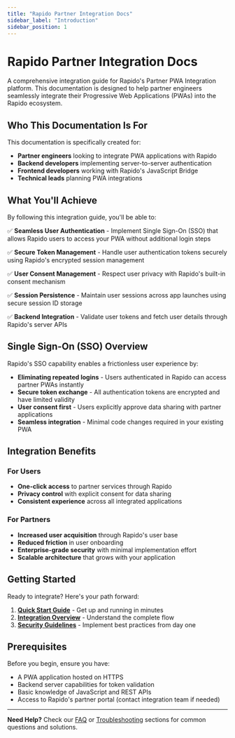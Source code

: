 ```yaml
---
title: "Rapido Partner Integration Docs"
sidebar_label: "Introduction"
sidebar_position: 1
---
```


# Rapido Partner Integration Docs

A comprehensive integration guide for Rapido's Partner PWA Integration platform. This documentation is designed to help partner engineers seamlessly integrate their Progressive Web Applications (PWAs) into the Rapido ecosystem.

## Who This Documentation Is For

This documentation is specifically created for:
- **Partner engineers** looking to integrate PWA applications with Rapido
- **Backend developers** implementing server-to-server authentication
- **Frontend developers** working with Rapido's JavaScript Bridge
- **Technical leads** planning PWA integrations

## What You'll Achieve

By following this integration guide, you'll be able to:

✅ **Seamless User Authentication** - Implement Single Sign-On (SSO) that allows Rapido users to access your PWA without additional login steps

✅ **Secure Token Management** - Handle user authentication tokens securely using Rapido's encrypted session management

✅ **User Consent Management** - Respect user privacy with Rapido's built-in consent mechanism

✅ **Session Persistence** - Maintain user sessions across app launches using secure session ID storage

✅ **Backend Integration** - Validate user tokens and fetch user details through Rapido's server APIs

## Single Sign-On (SSO) Overview

Rapido's SSO capability enables a frictionless user experience by:

- **Eliminating repeated logins** - Users authenticated in Rapido can access partner PWAs instantly
- **Secure token exchange** - All authentication tokens are encrypted and have limited validity
- **User consent first** - Users explicitly approve data sharing with partner applications
- **Seamless integration** - Minimal code changes required in your existing PWA

## Integration Benefits

### For Users
- **One-click access** to partner services through Rapido
- **Privacy control** with explicit consent for data sharing
- **Consistent experience** across all integrated applications

### For Partners
- **Increased user acquisition** through Rapido's user base
- **Reduced friction** in user onboarding
- **Enterprise-grade security** with minimal implementation effort
- **Scalable architecture** that grows with your application

## Getting Started

Ready to integrate? Here's your path forward:

1. **[Quick Start Guide](./quickstart.md)** - Get up and running in minutes
2. **[Integration Overview](./overview.md)** - Understand the complete flow
3. **[Security Guidelines](./security.md)** - Implement best practices from day one

## Prerequisites

Before you begin, ensure you have:
- A PWA application hosted on HTTPS
- Backend server capabilities for token validation
- Basic knowledge of JavaScript and REST APIs
- Access to Rapido's partner portal (contact integration team if needed)

---

**Need Help?** Check our [FAQ](./faq.md) or [Troubleshooting](./troubleshooting.md) sections for common questions and solutions.
